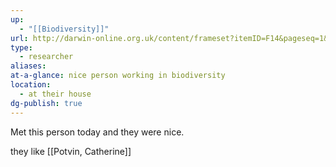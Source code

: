 ```yaml
---
up:
  - "[[Biodiversity]]"
url: http://darwin-online.org.uk/content/frameset?itemID=F14&pageseq=1&viewtype=text
type:
  - researcher
aliases: 
at-a-glance: nice person working in biodiversity
location:
  - at their house
dg-publish: true
---
```

Met this person today and they were nice.

they like [[Potvin, Catherine]]